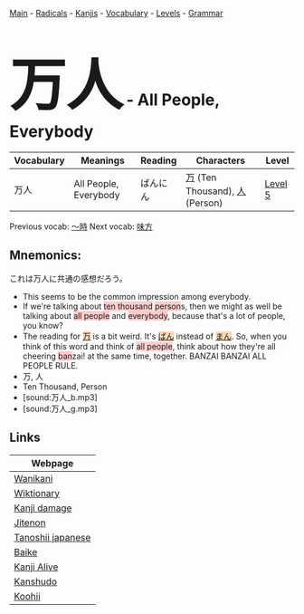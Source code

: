 <style> bigfont {font-size: 100px}</style>
[Main](../README.md) -
[Radicals](../radicals.md) -
[Kanjis](../kanjis.md) -
[Vocabulary](../vocabulary.md) -
[Levels](../levels.md) -
[Grammar](../grammar.md)
# <bigfont> 万人</bigfont> - All People, Everybody 

| Vocabulary | Meanings | Reading | Characters | Level |
| --- | --- | --- | --- | --- |
| 万人 | All People, Everybody | ばんにん |  [万](../kanjis/万.md) (Ten Thousand), [人](../kanjis/人.md) (Person) | [Level 5](../levels/wk_level5.md) |

Previous vocab: [〜時](〜時.md) Next vocab: [味方](味方.md) 

## Mnemonics:
これは万人に共通の感想だろう。
* This seems to be the common impression among everybody.
* If we're talking about <span style="background-color:#ffcccb"> ten thousand</span> <span style="background-color:#ffcccb"> person</span>s, then we might as well be talking about <span style="background-color:#ffcccb"> all people</span> and <span style="background-color:#ffcccb"> everybody</span>, because that's a lot of people, you know?
* The reading for <span style="background-color:#fed8b1"> [万](https://jisho.org/search/万)</span> is a bit weird. It's <span style="background-color:#fed8b1"> [ばん](https://jisho.org/search/ばん)</span> instead of <span style="background-color:#fed8b1"> [まん](https://jisho.org/search/まん)</span>. So, when you think of this word and think of <span style="background-color:#ffcccb"> all people</span>, think about how they're all cheering <span style="background-color:#ffcccb"> ban</span>zai! at the same time, together. BANZAI BANZAI ALL PEOPLE RULE.
* 万, 人
* Ten Thousand, Person
* [sound:万人_b.mp3]
* [sound:万人_g.mp3]


## Links 

| Webpage |
| --- |
| [Wanikani          ](https://www.wanikani.com/kanji/万人) |
| [Wiktionary        ](https://en.wiktionary.org/wiki/万人) |
| [Kanji damage      ](http://www.kanjidamage.com/kanji/search?utf8=✓&q=万人) |
| [Jitenon           ](https://jitenon.com/kanji/万人) |
| [Tanoshii japanese ](https://www.tanoshiijapanese.com/dictionary/kanji.cfm?k=万人) |
| [Baike             ](https://baike.baidu.com/item/万人) |
| [Kanji Alive       ](https://app.kanjialive.com/万人) |
| [Kanshudo          ](https://www.kanshudo.com/searchmn?q=万人) |
| [Koohii            ](https://kanji.koohii.com/study/kanji/万人) |
